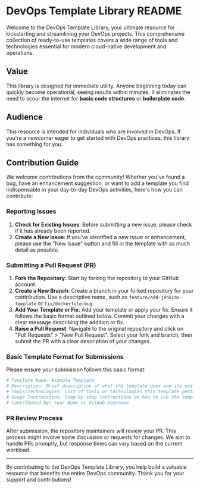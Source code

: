 # DevOps Template Library README

Welcome to the DevOps Template Library, your ultimate resource for kickstarting and streamlining your DevOps projects. This comprehensive collection of ready-to-use templates covers a wide range of tools and technologies essential for modern cloud-native development and operations.

## Value

This library is designed for immediate utility. Anyone beginning today can quickly become operational, seeing results within minutes. It eliminates the need to scour the internet for **basic code structures** or **boilerplate code**.

## Audience

This resource is intended for individuals who are involved in DevOps. If you're a newcomer eager to get started with DevOps practices, this library has something for you.

## Contribution Guide

We welcome contributions from the community! Whether you've found a bug, have an enhancement suggestion, or want to add a template you find indispensable in your day-to-day DevOps activities, here's how you can contribute:

### Reporting Issues

1. **Check for Existing Issues**: Before submitting a new issue, please check if it has already been reported.
2. **Create a New Issue**: If you've identified a new issue or enhancement, please use the "New Issue" button and fill in the template with as much detail as possible.

### Submitting a Pull Request (PR)

1. **Fork the Repository**: Start by forking the repository to your GitHub account.
2. **Create a New Branch**: Create a branch in your forked repository for your contribution. Use a descriptive name, such as `feature/add-jenkins-template` or `fix/dockerfile-bug`.
3. **Add Your Template or Fix**: Add your template or apply your fix. Ensure it follows the basic format outlined below. Commit your changes with a clear message describing the addition or fix.
4. **Raise a Pull Request**: Navigate to the original repository and click on "Pull Requests" > "New Pull Request". Select your fork and branch, then submit the PR with a clear description of your changes.

### Basic Template Format for Submissions

Please ensure your submission follows this basic format:

```yaml
# Template Name: Example Template
# Description: Brief description of what the template does and its use case.
# Tools/Technologies: List of tools or technologies this template pertains to.
# Usage Instructions: Step-by-step instructions on how to use the template.
# Contributed by: Your Name or GitHub Username
```

### PR Review Process

After submission, the repository maintainers will review your PR. This process might involve some discussion or requests for changes. We aim to handle PRs promptly, but response times can vary based on the current workload.

---

By contributing to the DevOps Template Library, you help build a valuable resource that benefits the entire DevOps community. Thank you for your support and contributions!

